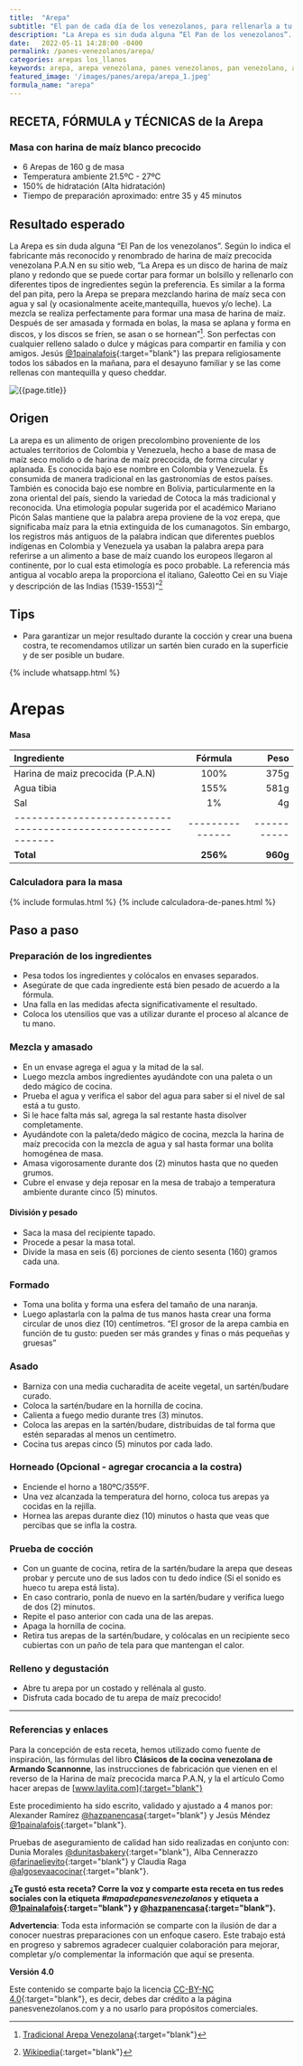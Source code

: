 ```yaml
---
title:  "Arepa"
subtitle: "El pan de cada día de los venezolanos, para rellenarla a tu gusto."
description: "La Arepa es sin duda alguna “El Pan de los venezolanos”. Hecha con harina de maíz precocida y rellena a tu gusto. Cuando no hay mucho tiempo haz una arepa para resolver."
date:   2022-05-11 14:28:00 -0400
permalink: /panes-venezolanos/arepa/
categories: arepas los_llanos
keywords: arepa, arepa venezolana, panes venezolanos, pan venezolano, arepa receta, arepa ingredientes, panadería, panadería venezolana, recetas de pan venezolano, panes venezolanos, arepas a la plancha
featured_image: '/images/panes/arepa/arepa_1.jpeg'
formula_name: "arepa"
---
```


## RECETA, FÓRMULA y TÉCNICAS de la Arepa

### Masa con harina de maíz blanco precocido

- 6 Arepas de 160 g de masa
- Temperatura ambiente 21.5ºC - 27ºC
- 150% de hidratación (Alta hidratación)
- Tiempo de preparación aproximado: entre 35 y 45 minutos

## Resultado esperado

La Arepa es sin duda alguna “El Pan de los venezolanos”. Según lo indica el fabricante más reconocido y renombrado de harina de maíz precocida venezolana P.A.N en su sitio web, “La Arepa es un disco de harina de maíz plano y redondo que se puede cortar para formar un bolsillo y rellenarlo con diferentes tipos de ingredientes según la preferencia. Es similar a la forma del pan pita, pero la Arepa se prepara mezclando harina de maíz seca con agua y sal (y ocasionalmente aceite,mantequilla, huevos y/o leche). La mezcla se realiza perfectamente para formar una masa de harina de maíz. Después de ser amasada y formada en bolas, la masa se aplana y forma en discos, y los discos se fríen, se asan o se hornean”[^1]. Son perfectas con cualquier relleno salado o dulce y mágicas para compartir en familia y con amigos. Jesús [@1painalafois]{:target="blank"} las prepara religiosamente todos los sábados en la mañana, para el desayuno familiar y se las come rellenas con mantequilla y queso cheddar.

<img class="post_image post_image_right" src="{{page.featured_image}}" alt="{{page.title}}">

## Origen

La arepa es un alimento de origen precolombino proveniente de los actuales territorios de Colombia y Venezuela, hecho a base de masa de maíz seco molido o de harina de maíz precocida, de forma circular y aplanada. Es conocida bajo ese nombre en Colombia y Venezuela. Es consumida de manera tradicional en las gastronomías de estos países. También es conocida bajo ese nombre en Bolivia, particularmente en la zona oriental del país, siendo la variedad de Cotoca la más tradicional y reconocida. Una etimología popular sugerida por el académico Mariano Picón Salas mantiene que la palabra arepa proviene de la voz erepa, que significaba maíz para la etnia extinguida de los cumanagotos.​ Sin embargo, los registros más antiguos de la palabra indican que diferentes pueblos indígenas en Colombia y Venezuela ya usaban la palabra arepa para referirse a un alimento a base de maíz cuando los europeos llegaron al continente, por lo cual esta etimología es poco probable. La referencia más antigua al vocablo arepa la proporciona el italiano, Galeotto Cei en su Viaje y descripción de las Indias (1539-1553)”[^2]

[^1]: [Tradicional Arepa Venezolana]{:target="blank"}
[^2]: [Wikipedia]{:target="blank"}

## Tips

- Para garantizar un mejor resultado durante la cocción y crear una buena costra, te recomendamos utilizar un sartén bien curado en la superficie y de ser posible un budare.

{% include whatsapp.html %}

<div id="directo"></div>

# Arepas

#### Masa

| Ingrediente                                                  |    Fórmula    |      Peso |
|:-------------------------------------------------------------|:-------------:|----------:|
| Harina de maiz precocida (P.A.N)                             |      100%     |      375g |
| Agua tibia                                                   |      155%     |      581g |
| Sal                                                          |        1%     |        4g |
| -------------------------------------------------------------|---------------|-----------|
| **Total**                                                    |   **256%**    |  **960g** |

### Calculadora para la masa

{% include formulas.html %}
{% include calculadora-de-panes.html %}

## Paso a paso 

<div id="preparacion"></div>

### Preparación de los ingredientes

- Pesa todos los ingredientes y colócalos en envases separados. 
- Asegúrate de que cada ingrediente está bien pesado de acuerdo a la fórmula. 
- Una falla en las medidas afecta significativamente el resultado. 
- Coloca los utensilios que vas a utilizar durante el proceso al alcance de tu mano.

### Mezcla y amasado

- En un envase agrega el agua y la mitad de la sal. 
- Luego mezcla ambos ingredientes ayudándote con una paleta o un dedo mágico de cocina. 
- Prueba el agua y verifica el sabor del agua para saber si el nivel de sal está a tu gusto.
- Si le hace falta más sal, agrega la sal restante hasta disolver completamente. 
- Ayudándote con la paleta/dedo mágico de cocina, mezcla la harina de maíz precocida con la mezcla de agua y sal hasta formar una bolita homogénea de masa. 
- Amasa vigorosamente durante dos (2) minutos hasta que no queden grumos. 
- Cubre el envase y deja reposar en la mesa de trabajo a temperatura ambiente durante cinco (5) minutos.

#### División y pesado 

- Saca la masa del recipiente tapado. 
- Procede a pesar la masa total. 
- Divide la masa en seis (6) porciones de ciento sesenta (160) gramos cada una.

### Formado

- Toma una bolita y forma una esfera del tamaño de una naranja. 
- Luego aplastarla con la palma de tus manos hasta crear una forma circular de unos diez (10) centímetros. “El grosor de la arepa cambia en función de tu gusto: pueden ser más grandes y finas o más pequeñas y gruesas”

### Asado  

- Barniza con una media cucharadita de aceite vegetal, un sartén/budare curado. 
- Coloca la sartén/budare en la hornilla de cocina. 
- Calienta a fuego medio durante tres (3) minutos. 
- Coloca las arepas en la sartén/budare, distribuidas de tal forma que estén separadas al menos un centímetro. 
- Cocina tus arepas cinco (5) minutos por cada lado. 

### Horneado (Opcional - agregar crocancia a la costra)

- Enciende el horno a 180ºC/355ºF. 
- Una vez alcanzada la temperatura del horno, coloca tus arepas ya cocidas en la rejilla.
- Hornea las arepas durante diez (10) minutos o hasta que veas que percibas que se infla la costra.

### Prueba de cocción

- Con un guante de cocina, retira de la sartén/budare la arepa que deseas probar y percute uno de sus lados con tu dedo índice (Si el sonido es hueco tu arepa está lista). 
- En caso contrario, ponla de nuevo en la sartén/budare y verifica luego de dos (2) minutos. 
- Repite el paso anterior con cada una de las arepas. 
- Apaga la hornilla de cocina.
- Retira tus arepas de la sartén/budare, y colócalas en un recipiente seco cubiertas con un paño de tela para que mantengan el calor.

### Relleno y degustación

- Abre tu arepa por un costado y rellénala al gusto.
- Disfruta cada bocado de tu arepa de maíz precocido!

---

### Referencias y enlaces

Para la concepción de esta receta, hemos utilizado como fuente de inspiración, las fórmulas del libro **Clásicos de la cocina venezolana de Armando Scannonne**, las instrucciones de fabricación que vienen en el reverso de la Harina de maíz precocida marca P.A.N, y la el artículo Como hacer arepas de [www.laylita.com]{:target="blank"}

Este procedimiento ha sido escrito, validado y ajustado a 4 manos por: Alexander Ramírez [@hazpanencasa]{:target="blank"} y Jesús Méndez [@1painalafois]{:target="blank"}.

Pruebas de aseguramiento de calidad han sido realizadas en conjunto con: Dunia Morales [@dunitasbakery]{:target="blank"}, Alba Cennerazzo [@farinaelievito]{:target="blank"} y Claudia Raga [@algosevaacocinar]{:target="blank"}.

**¿Te gustó esta receta? Corre la voz y comparte esta receta en tus redes sociales con la etiqueta _#mapadepanesvenezolanos_ y etiqueta a [@1painalafois]{:target="blank"} y [@hazpanencasa]{:target="blank"}.**

**Advertencia**: Toda esta información se comparte con la ilusión de dar a conocer nuestras preparaciones con un enfoque casero. Este trabajo está en progreso y sabremos agradecer cualquier colaboración para mejorar, completar y/o complementar la información que aquí se presenta.

__Versión 4.0__

Este contenido se comparte bajo la licencia [CC-BY-NC 4.0](https://creativecommons.org/licenses/by-nc/4.0/deed.es){:target="blank"}, es decir, debes dar crédito a la página panesvenezolanos.com y a no usarlo para propósitos comerciales.

[@hazpanencasa]: https://www.instagram.com/hazpanencasa
[@1painalafois]: https://www.instagram.com/1painalafois
[@dunitasbakery]: https://www.instagram.com/dunitasbakery
[@farinaelievito]: https://www.instagram.com/farinaelievito
[@algosevaacocinar]: https://www.instagram.com/algosevaacocinar
[Instituto Europeo del PAN]: https://escuelaiepan.com/
[Trina Arocha]: https://www.instagram.com/trinaarocha
[Grupo Académico Panadero y Pastelero de Venezuela]: https://gappvzla.com/
[www.laylita.com]: https://www.laylita.com/recetas/como-hacer-arepas
[Wikipedia]: https://es.wikipedia.org/wiki/Arepa
[Tradicional Arepa Venezolana]: https://es.allofpan.com/recipes/traditional-venezuelan-arepa/